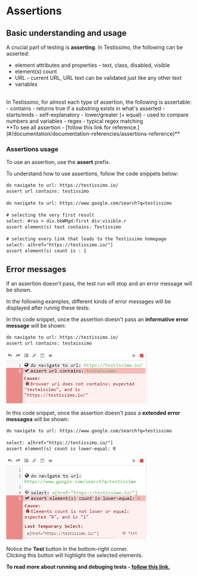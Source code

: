 # Assertions

## Basic understanding and usage

A crucial part of testing is **asserting**. In Testissimo, the following can be asserted:
- element attributes and properties - text, class, disabled, visible
- element(s) count 
- URL - current URL, URL text can be validated just like any other text
- variables 

<br>
In Testissimo, for almost each type of assertion, the following is assertable:
- contains - returns true if a substring exists in what's asserted
- starts/ends - self-explanatory 
- lower/greater (+ equal) - used to compare numbers and variables
- regex - typical regex matching 

<br>
**To see all assertion - [follow this link for reference.](#/documentation/documentation-referencies/assertions-reference)**

### Assertions usage
To use an assertion, use the **assert** prefix.<br>

To understand how to use assertions, follow the code snippets below:

```
do navigate to url: https://testissimo.io/
assert url contains: testissimo

do navigate to url: https://www.google.com/search?q=testissimo

# selecting the very first result
select: #rso > div.bkWMgd:first div:visible.r
assert element(s) text contains: Testissimo

# selecting every link that leads to the Testissimo homepage
select: a[href="https://testissimo.io/"]
assert element(s) count is : 1
```
## Error messages
If an assertion doesn't pass, the test run will stop and an error message will be shown.

In the following examples, different kinds of error messages will be displayed after runnig these tests:

In this code snippet, once the assertion doesn't pass an **informative error message** will be shown:
```
do navigate to url: https://testissimo.io/
assert url contains: testaissimo
```
![](/documentation/images/error-message.png)

In this code snippet, once the assertion doesn't pass a **extended error messagea** will be shown:
```
do navigate to url: https://www.google.com/search?q=testissimo

select: a[href="https://testissimo.io/"]
assert element(s) count is lower-equal: 0
```
![](/documentation/images/test-error-message.png)

Notice the **Test** button in the bottom-right corner.<br>
Clicking this button will highlight the selected elements.

**To read more about running and debuging tests - [follow this link.](#/documentation/documentation/running-debugging-headless)**